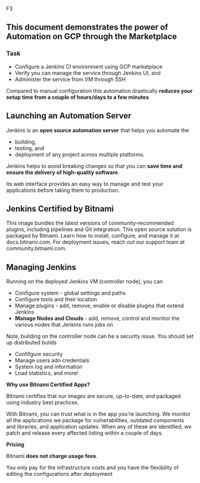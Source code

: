 
F3

## This document demonstrates the power of Automation on GCP through the Marketplace

### Task 
- Configure a Jenkins CI environment using GCP marketplace
- Verify you can manage the service through Jenkins UI, and 
- Administer the service from VM through SSH


Compared to manual configuration this automation drastically **reduces your setup time from a couple of hours/days to a few minutes**

## Launching an Automation Server
Jenkins is an **open source automation server** that helps you automate the 
- building, 
- testing, and 
- deployment of any project across multiple platforms. 

Jenkins helps to avoid breaking changes so that you can **save time and ensure the delivery of high-quality software**. 

Its web interface provides an easy way to manage and test your applications before taking them to production. 

## Jenkins Certified by Bitnami
This image bundles the latest versions of community-recommended plugins, including pipelines and Git integration. This open source solution is packaged by Bitnami. Learn how to install, configure, and manage it at docs.bitnami.com. For deployment issues, reach out our support team at community.bitnami.com.

## Managing Jenkins
Running on the deployed Jenkins VM (controller node), you can
- Configure system - global settings and paths
- Configure tools and their location 
- Manage plugins - add, remove, enable or disable plugins that extend Jenkins
- **Manage Nodes and Clouds** - add, remove, control and monitor the various nodes that Jenkins runs jobs on

Note, building on the controller node can be a security issue. You should set up distributed builds

- Confifgure security
- Manage users adn credentials
- System log and information
- Load statistics, and more!


**Why use Bitnami Certified Apps?**

Bitnami certifies that our images are secure, up-to-date, and packaged using industry best practices.

With Bitnami, you can trust what is in the app you're launching. We monitor all the applications we package for vulnerabilities, outdated components and libraries, and application updates. When any of these are identified, we patch and release every affected listing within a couple of days.

**Pricing**

Bitnami **does not charge usage fees**.

You only pay for the infrastructure costs and you have the flexibility of editing the configurations after deployment
